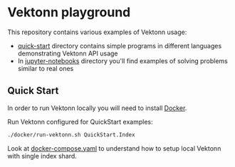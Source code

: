 # Vektonn playground

This repository contains various examples of Vektonn usage:

* [quick-start](quick-start) directory contains simple programs in different languages demonstrating Vektonn API usage
* In [jupyter-notebooks](jupyter-notebooks) directory you'll find examples of solving problems similar to real ones

## Quick Start

In order to run Vektonn locally you will need to install [Docker](https://docs.docker.com/get-docker/).

Run Vektonn configured for QuickStart examples:
```bash
./docker/run-vektonn.sh QuickStart.Index
```

Look at [docker-compose.yaml](docker/docker-compose.yaml) to understand how to setup local Vektonn with single index shard.
